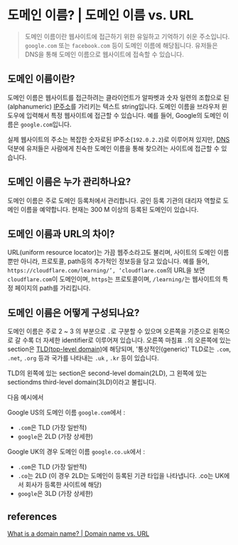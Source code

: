 # 도메인 이름? | 도메인 이름 vs. URL

> 도메인 이름이란 웹사이트에 접근하기 위한 유일하고 기억하기 쉬운 주소입니다. `google.com` 또는 `facebook.com` 등이 도메인 이름에 해당됩니다. 유저들은 DNS을 통해 도메인 이름으로 웹사이트에 접속할 수 있습니다.

## 도메인 이름이란?

도메인 이름은 웹사이트를 접근하려는 클라이언트가 알파벳과 숫자 일련의 조합으로 된 (alphanumeric) [IP주소]()를 가리키는 텍스트 string입니다. 도메인 이름을 브라우저 윈도우에 입력해서 특정 웹사이트에 접근할 수 있습니다.
예를 들어, Google의 도메인 이름은 `google.com`입니다.

실제 웹사이트의 주소는 복잡한 숫자로된 IP주소(`192.0.2.2`)로 이루어져 있지만, [DNS](https://github.com/Pyotato/fe_study/blob/main/network/DNS/DNS.md) 덕분에 유저들은 사람에게 친숙한 도메인 이름을 통해 찾으려는 사이트에 접근할 수 있습니다.

## 도메인 이름은 누가 관리하나요?

도메인 이름은 주로 도메인 등록처에서 관리합니다. 공인 등록 기관의 대리자 역할로 도메인 이름을 예약합니다. 현재는 300 M 이상의 등록된 도메인이 있습니다.

## 도메인 이름과 URL의 차이?

URL(uniform resource locator)는 가끔 웹주소라고도 불리며, 사이트의 도메인 이름뿐만 아니라, 프로토콜, path등의 추가적인 정보등을 담고 있습니다.
예를 들어, `https://cloudflare.com/learning/’, ‘cloudflare.com`의 URL을 보면 `cloudflare.com`이 도메인이며, `https`는 프로토콜이며, `/learning/`는 웹사이트의 특정 페이지의 path를 가리킵니다.

## 도메인 이름은 어떻게 구성되나요?

도메인 이름은 주로 2 ~ 3 의 부분으로 `.`로 구분할 수 있으며 오른쪽을 기준으로 왼쪽으로 갈 수록 더 자세한 identifier로 이루어져 있습니다. 오른쪽 마침표 `.`의 오른쪽에 있는 section은 [TLD(top-level domain)]()에 해당되며, '통상적인(generic)' TLD로는 `.com`, `.net`, `.org` 등과 국가를 나타내는 `.uk` , `.kr` 등이 있습니다.

TLD의 왼쪽에 있는 section은 second-level domain(2LD), 그 왼쪽에 있는 sectiondms third-level domain(3LD)이라고 불립니다.

다음 예시에서

Google US의 도메인 이름 `google.com`에서 :

- `.com`은 TLD (가장 일반적)
- `google`은 2LD (가장 상세한)

Google UK의 경우 도메인 이름 `google.co.uk`에서 :

- `.com`은 TLD (가장 일반적)
- `.co`는 2LD (이 경우 2LD는 도메인이 등록된 기관 타입을 나타냅니다. .co는 UK에서 회사가 등록한 사이트에 해당)
- `google`은 3LD (가장 상세한)

## references

[What is a domain name? | Domain name vs. URL](https://www.cloudflare.com/learning/dns/glossary/what-is-a-domain-name/)
